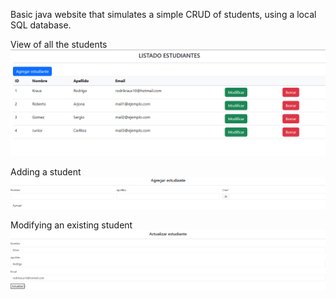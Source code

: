 Basic java website that simulates a simple CRUD of students, using a local SQL database.

View of all the students
![](src/main/resources/screenshots/screen1.png)

Adding a student
![](src/main/resources/screenshots/screen2.png)

Modifying an existing student
![](src/main/resources/screenshots/screen3.png)
